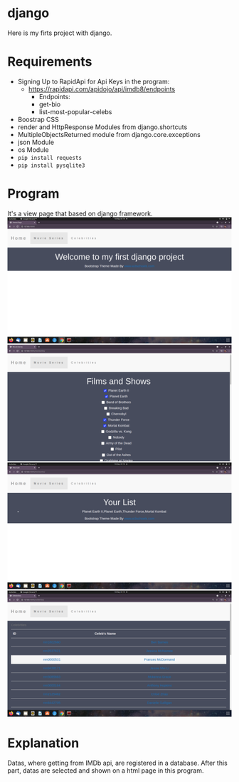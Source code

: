 # django

Here is my firts project with django. 

# Requirements

- Signing Up to RapidApi for Api Keys in the program:
  * https://rapidapi.com/apidojo/api/imdb8/endpoints
    - Endpoints:
    - get-bio
    - list-most-popular-celebs
- Boostrap CSS
- render and HttpResponse Modules from django.shortcuts
- MultipleObjectsReturned module from django.core.exceptions
- json Module
- os Module
- `pip install requests`
- `pip install pysqlite3`

# Program

It's a view page that based on django framework.
![](https://github.com/BasakUlker/django/blob/main/Screenshot%20from%202021-05-10%2001-19-03.png)
![](https://github.com/BasakUlker/django/blob/main/Screenshot%20from%202021-05-10%2001-19-24.png)
![](https://github.com/BasakUlker/django/blob/main/Screenshot%20from%202021-05-10%2001-19-27.png)
![](https://github.com/BasakUlker/django/blob/main/Screenshot%20from%202021-05-10%2001-19-32.png)

# Explanation

Datas, where getting from IMDb api, are registered in a database. After this part, datas are selected and shown on a html page in this program.
